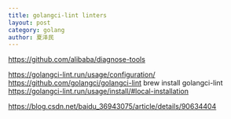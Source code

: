 ```yaml
---
title: golangci-lint linters
layout: post
category: golang
author: 夏泽民
---
```

https://github.com/alibaba/diagnose-tools


https://golangci-lint.run/usage/configuration/
https://github.com/golangci/golangci-lint
brew install golangci-lint
https://golangci-lint.run/usage/install/#local-installation
<!-- more -->
https://blog.csdn.net/baidu_36943075/article/details/90634404
